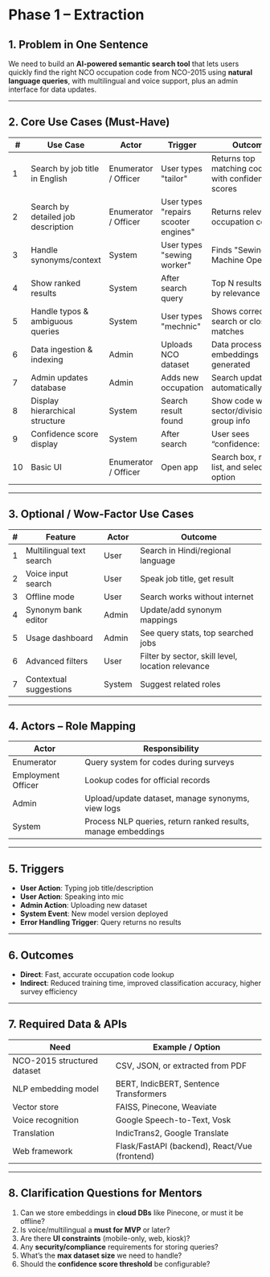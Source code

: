 # **Phase 1 – Extraction**

## **1. Problem in One Sentence**

We need to build an **AI-powered semantic search tool** that lets users quickly find the right NCO occupation code from NCO-2015 using **natural language queries**, with multilingual and voice support, plus an admin interface for data updates.

---

## **2. Core Use Cases (Must-Have)**

|#|Use Case|Actor|Trigger|Outcome|
|---|---|---|---|---|
|1|Search by job title in English|Enumerator / Officer|User types "tailor"|Returns top matching codes with confidence scores|
|2|Search by detailed job description|Enumerator / Officer|User types "repairs scooter engines"|Returns relevant occupation codes|
|3|Handle synonyms/context|System|User types "sewing worker"|Finds "Sewing Machine Operator"|
|4|Show ranked results|System|After search query|Top N results sorted by relevance|
|5|Handle typos & ambiguous queries|System|User types "mechnic"|Shows corrected search or close matches|
|6|Data ingestion & indexing|Admin|Uploads NCO dataset|Data processed and embeddings generated|
|7|Admin updates database|Admin|Adds new occupation|Search updated automatically|
|8|Display hierarchical structure|System|Search result found|Show code with sector/division/sub-group info|
|9|Confidence score display|System|After search|User sees “confidence: 0.92”|
|10|Basic UI|Enumerator / Officer|Open app|Search box, result list, and selection option|

---

## **3. Optional / Wow-Factor Use Cases**

|#|Feature|Actor|Outcome|
|---|---|---|---|
|1|Multilingual text search|User|Search in Hindi/regional language|
|2|Voice input search|User|Speak job title, get result|
|3|Offline mode|User|Search works without internet|
|4|Synonym bank editor|Admin|Update/add synonym mappings|
|5|Usage dashboard|Admin|See query stats, top searched jobs|
|6|Advanced filters|User|Filter by sector, skill level, location relevance|
|7|Contextual suggestions|System|Suggest related roles|

---

## **4. Actors – Role Mapping**

|Actor|Responsibility|
|---|---|
|Enumerator|Query system for codes during surveys|
|Employment Officer|Lookup codes for official records|
|Admin|Upload/update dataset, manage synonyms, view logs|
|System|Process NLP queries, return ranked results, manage embeddings|

---

## **5. Triggers**

- **User Action**: Typing job title/description
- **User Action**: Speaking into mic
- **Admin Action**: Uploading new dataset
- **System Event**: New model version deployed
- **Error Handling Trigger**: Query returns no results

---

## **6. Outcomes**

- **Direct**: Fast, accurate occupation code lookup    
- **Indirect**: Reduced training time, improved classification accuracy, higher survey efficiency

---

## **7. Required Data & APIs**

|Need|Example / Option|
|---|---|
|NCO-2015 structured dataset|CSV, JSON, or extracted from PDF|
|NLP embedding model|BERT, IndicBERT, Sentence Transformers|
|Vector store|FAISS, Pinecone, Weaviate|
|Voice recognition|Google Speech-to-Text, Vosk|
|Translation|IndicTrans2, Google Translate|
|Web framework|Flask/FastAPI (backend), React/Vue (frontend)|

---

## **8. Clarification Questions for Mentors**

1. Can we store embeddings in **cloud DBs** like Pinecone, or must it be offline?
2. Is voice/multilingual a **must for MVP** or later?
3. Are there **UI constraints** (mobile-only, web, kiosk)?
4. Any **security/compliance** requirements for storing queries?
5. What’s the **max dataset size** we need to handle?
6. Should the **confidence score threshold** be configurable?    
